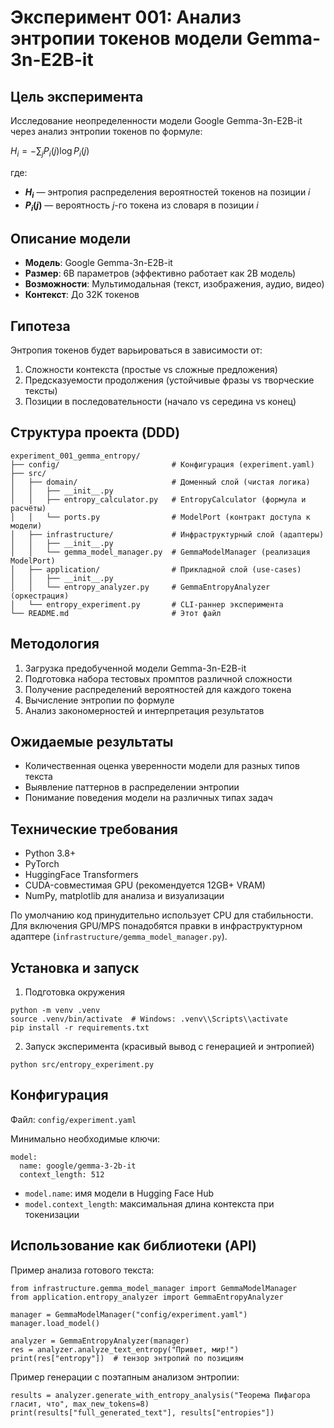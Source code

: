 # Эксперимент 001: Анализ энтропии токенов модели Gemma-3n-E2B-it

## Цель эксперимента
Исследование неопределенности модели Google Gemma-3n-E2B-it через анализ энтропии токенов по формуле:

$H_i = -\sum_{j} P_i(j) \log P_i(j)$

где:
- **$H_i$** — энтропия распределения вероятностей токенов на позиции $i$
- **$P_i(j)$** — вероятность $j$-го токена из словаря в позиции $i$

## Описание модели
- **Модель**: Google Gemma-3n-E2B-it
- **Размер**: 6B параметров (эффективно работает как 2B модель)
- **Возможности**: Мультимодальная (текст, изображения, аудио, видео)
- **Контекст**: До 32K токенов

## Гипотеза
Энтропия токенов будет варьироваться в зависимости от:
1. Сложности контекста (простые vs сложные предложения)
2. Предсказуемости продолжения (устойчивые фразы vs творческие тексты)
3. Позиции в последовательности (начало vs середина vs конец)

## Структура проекта (DDD)
```
experiment_001_gemma_entropy/
├── config/                         # Конфигурация (experiment.yaml)
├── src/
│   ├── domain/                     # Доменный слой (чистая логика)
│   │   ├── __init__.py
│   │   ├── entropy_calculator.py   # EntropyCalculator (формула и расчёты)
│   │   └── ports.py                # ModelPort (контракт доступа к модели)
│   ├── infrastructure/             # Инфраструктурный слой (адаптеры)
│   │   ├── __init__.py
│   │   └── gemma_model_manager.py  # GemmaModelManager (реализация ModelPort)
│   ├── application/                # Прикладной слой (use-cases)
│   │   ├── __init__.py
│   │   └── entropy_analyzer.py     # GemmaEntropyAnalyzer (оркестрация)
│   └── entropy_experiment.py       # CLI-раннер эксперимента
└── README.md                       # Этот файл
```

## Методология
1. Загрузка предобученной модели Gemma-3n-E2B-it
2. Подготовка набора тестовых промптов различной сложности
3. Получение распределений вероятностей для каждого токена
4. Вычисление энтропии по формуле
5. Анализ закономерностей и интерпретация результатов

## Ожидаемые результаты
- Количественная оценка уверенности модели для разных типов текста
- Выявление паттернов в распределении энтропии
- Понимание поведения модели на различных типах задач

## Технические требования
- Python 3.8+
- PyTorch
- HuggingFace Transformers
- CUDA-совместимая GPU (рекомендуется 12GB+ VRAM)
- NumPy, matplotlib для анализа и визуализации

По умолчанию код принудительно использует CPU для стабильности. Для включения GPU/MPS понадобятся правки в инфраструктурном адаптере (`infrastructure/gemma_model_manager.py`).

## Установка и запуск
1) Подготовка окружения
```
python -m venv .venv
source .venv/bin/activate  # Windows: .venv\\Scripts\\activate
pip install -r requirements.txt
```

2) Запуск эксперимента (красивый вывод с генерацией и энтропией)
```
python src/entropy_experiment.py
```

## Конфигурация
Файл: `config/experiment.yaml`

Минимально необходимые ключи:
```
model:
  name: google/gemma-3-2b-it
  context_length: 512
```

- `model.name`: имя модели в Hugging Face Hub
- `model.context_length`: максимальная длина контекста при токенизации

## Использование как библиотеки (API)
Пример анализа готового текста:
```
from infrastructure.gemma_model_manager import GemmaModelManager
from application.entropy_analyzer import GemmaEntropyAnalyzer

manager = GemmaModelManager("config/experiment.yaml")
manager.load_model()

analyzer = GemmaEntropyAnalyzer(manager)
res = analyzer.analyze_text_entropy("Привет, мир!")
print(res["entropy"])  # тензор энтропий по позициям
```

Пример генерации с поэтапным анализом энтропии:
```
results = analyzer.generate_with_entropy_analysis("Теорема Пифагора гласит, что", max_new_tokens=8)
print(results["full_generated_text"], results["entropies"])
```